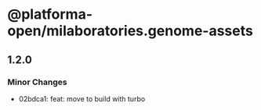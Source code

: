 # @platforma-open/milaboratories.genome-assets

## 1.2.0

### Minor Changes

- 02bdca1: feat: move to build with turbo
